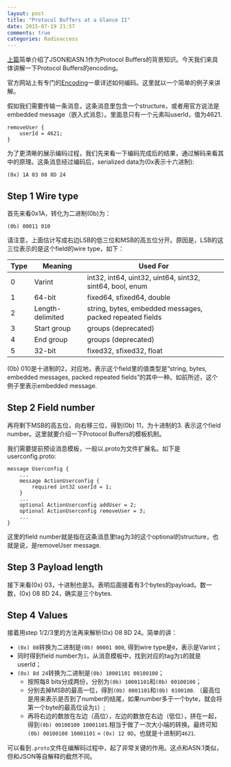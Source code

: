 ```yaml
---
layout: post
title: "Protocol Buffers at a Glance II"
date: 2015-07-19 21:57
comments: true
categories: Radioaccess
---
```


[上篇](http://blog.pzheng.me/2015/07/11/protocol-buffers-at-a-glance-i/)简单介绍了JSON和ASN.1作为Protocol Buffers的背景知识。今天我们来具体讲解一下Protocol Buffers的encoding。

<!--more-->

官方网站上有专门的[Encoding](https://developers.google.com/protocol-buffers/docs/encoding)一章详述如何编码。这里就以一个简单的例子来讲解。

假如我们需要传输一条消息，这条消息里包含一个structure，或者用官方说法是embedded message（嵌入式消息）。里面息只有一个元素叫userId，值为4621.

~~~
removeUser {
    userId = 4621;
}
~~~

为了更清晰的展示编码过程，我们先来看一下编码完成后的结果，通过解码来看其中的原理。这条消息经过编码后，serialized data为(0x表示十六进制):

    (0x) 1A 03 08 8D 24

## Step 1 Wire type

首先来看0x1A，转化为二进制(0b)为：

    (0b) 00011 010

请注意，上面估计写成右边LSB的低三位和MSB的高五位分开。原因是，LSB的这三位表示的是这个field的wire type，如下：

| Type | Meaning          | Used For                                                 |
|------|------------------|----------------------------------------------------------|
| 0    | Varint           | int32, int64, uint32, uint64, sint32, sint64, bool, enum |
| 1    | 64-bit           | fixed64, sfixed64, double                                |
| 2    | Length-delimited | string, bytes, embedded messages, packed repeated fields |
| 3    | Start group      | groups (deprecated)                                      |
| 4    | End group        | groups (deprecated)                                      |
| 5    | 32-bit           | fixed32, sfixed32, float                                 |

(0b) 010是十进制的2，对应地，表示这个field里的值类型是“string, bytes, embedded messages, packed repeated fields”的其中一种。如前所述，这个例子里表示embedded message.

## Step 2 Field number

再将剩下MSB的高五位，向右移三位，得到(0b) 11，为十进制的3. 表示这个field number。这里就要介绍一下Protocol Buffers的模板机制。

我们需要提前预设消息模板，一般以.proto为文件扩展名。如下是userconfig.proto:

~~~
message Userconfig {
    ...
    message ActionUserconfig {
        required int32 userId = 1;
    }
    ...
    optional ActionUserconfig addUser = 2;
    optional ActionUserconfig removeUser = 3;
    ...
}
~~~

这里的field number就是指在这条消息里tag为3的这个optional的structure，也就是说，是removeUser message.

## Step 3 Payload length

接下来看(0x) 03，十进制也是3。表明后面接着有3个bytes的payload。数一数，(0x) 08 8D 24，确实是三个bytes.

## Step 4 Values

接着用step 1/2/3里的方法再来解析(0x) 08 8D 24。简单的讲：

* `(0x) 08`转换为二进制是`(0b) 00001 000`, 得到wire type是`0`，表示是Varint；
* 同时得到field number为`1`，从消息模板中，找到对应的tag为`1`的就是userId；
* `(0x) 8d 24`转换为二进制是`(0b) 10001101 00100100`；
  * 按照每8 bits分成两份，分别为`(0b) 10001101`和`(0b) 00100100`；
  * 分别去掉MSB的最高一位，得到`(0b) 0001101`和`(0b) 0100100`. （最高位是用来表示是否到了number的结尾，如果number多于一个byte，就会将第一个byte的最高位设为`1`）;
  * 再将右边的数放在左边（高位），左边的数放在右边（低位），拼在一起，得到`(0b) 00100100 10001101`.相当于做了一次大小端的转换。最终可知`(0b) 00100100 10001101` = `(0x) 12 0D`，也就是十进制的`4621`.

可以看到`.proto`文件在编解码过程中，起了非常关键的作用。这点和ASN.1类似，但和JSON等自解释的截然不同。
